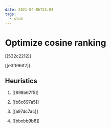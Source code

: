 ```yaml
---
date: 2021-04-06T22:04
tags: 
  - stub
---
```


# Optimize cosine ranking

[[532c2212]]

[[e3f996f2]]

## Heuristics

1. [[998b67f5]]

1. [[b6c697a5]]

1. [[a97dc7ac]]

1. [[bbcbb9b8]]
